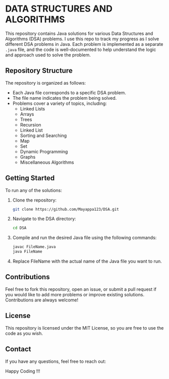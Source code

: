 # DATA STRUCTURES AND ALGORITHMS

This repository contains Java solutions for various Data Structures and Algorithms (DSA) problems. I use this repo to track my progress as I solve different DSA problems in Java. Each problem is implemented as a separate `.java` file, and the code is well-documented to help understand the logic and approach used to solve the problem.

## Repository Structure
The repository is organized as follows:
- Each Java file corresponds to a specific DSA problem.
- The file name indicates the problem being solved.
- Problems cover a variety of topics, including:
  - Linked Lists
  - Arrays
  - Trees
  - Recursion
  - Linked List
  - Sorting and Searching
  - Map
  - Set
  - Dynamic Programming
  - Graphs
  - Miscellaneous Algorithms

## Getting Started
To run any of the solutions:
1. Clone the repository:
   ```bash
   git clone https://github.com/Mayappa123/DSA.git

2. Navigate to the DSA directory:

   ```bash
   cd DSA

3. Compile and run the desired Java file using the following commands:

   ```bash
   javac FileName.java
   java FileName

4. Replace FileName with the actual name of the Java file you want to run.


## Contributions
Feel free to fork this repository, open an issue, or submit a pull request if you would like to add more problems or improve existing solutions. Contributions are always welcome!

## License
This repository is licensed under the MIT License, so you are free to use the code as you wish.

## Contact
If you have any questions, feel free to reach out:

Happy Coding !!!